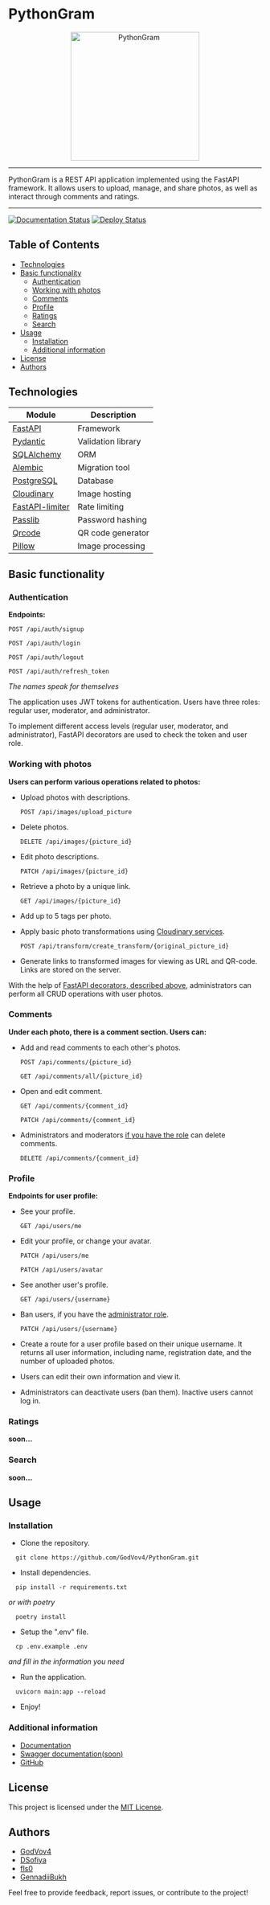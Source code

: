 # PythonGram

<p align="center">
  <img src="https://res.cloudinary.com/plain-team/image/upload/v1705616920/PythonGram/logo/jmzohn7ypdnpgg8der8x.png"
  alt="PythonGram" width="256" height="256">
</p>

---

PythonGram is a REST API application implemented using the FastAPI framework.
It allows users to upload, manage, and share photos, as well as interact through comments and ratings.

---

[![Documentation Status](https://readthedocs.org/projects/pythongram/badge/?version=latest)](
https://pythongram.readthedocs.io/en/latest/?badge=latest
)
[![Deploy Status](https://img.shields.io/badge/deploy-active-green?style=flat&link=https://python-gram-secure-organization.koyeb.app/docs/)](https://python-gram-secure-organization.koyeb.app/docs/)

## Table of Contents

- [Technologies](#technologies)
- [Basic functionality](#basic-functionality)
  - [Authentication](#authentication)
  - [Working with photos](#working-with-photos)
  - [Comments](#comments)
  - [Profile](#profile)
  - [Ratings](#ratings)
  - [Search](#search)
- [Usage](#usage)
  - [Installation](#installation)
  - [Additional information](#additional-information)
- [License](#license)
- [Authors](#authors)

## Technologies

| **Module**                                                     | **Description**    |
|----------------------------------------------------------------|--------------------|
| [FastAPI](https://fastapi.tiangolo.com/)                       | Framework          |
| [Pydantic](https://pydantic-docs.helpmanual.io/)               | Validation library |
| [SQLAlchemy](https://docs.sqlalchemy.org/)                     | ORM                |
| [Alembic](https://alembic.sqlalchemy.org/en/latest/)           | Migration tool     |
| [PostgreSQL](https://www.postgresql.org/)                      | Database           |
| [Cloudinary](https://cloudinary.com/)                          | Image hosting      |
| [FastAPI-limiter](https://github.com/long2ice/fastapi-limiter) | Rate limiting      |
| [Passlib](https://passlib.readthedocs.io/en/stable/)           | Password hashing   |
| [Qrcode](https://pypi.org/project/qrcode/)                     | QR code generator  |
| [Pillow](https://pypi.org/project/Pillow/)                     | Image processing   |

## Basic functionality

### Authentication

**Endpoints:**

```
POST /api/auth/signup
```
```
POST /api/auth/login
```
```
POST /api/auth/logout
```
```
POST /api/auth/refresh_token
```

*The names speak for themselves*

The application uses JWT tokens for authentication. Users have three roles: regular user, moderator, and administrator.

To implement different access levels (regular user, moderator, and administrator),
FastAPI decorators are used to check the token and user role.

### Working with photos

**Users can perform various operations related to photos:**

- Upload photos with descriptions.
    ```
    POST /api/images/upload_picture
    ```
- Delete photos.
    ```
    DELETE /api/images/{picture_id}
    ```
- Edit photo descriptions.
    ```
    PATCH /api/images/{picture_id}
    ```
- Retrieve a photo by a unique link.
    ```
    GET /api/images/{picture_id}
    ```
- Add up to 5 tags per photo.


- Apply basic photo transformations using 
[Cloudinary services](https://cloudinary.com/documentation/image_transformations).
    ```
    POST /api/transform/create_transform/{original_picture_id}
    ```
- Generate links to transformed images for viewing as URL and QR-code. Links are stored on the server.

With the help of [FastAPI decorators, described above](#authentication), 
administrators can perform all CRUD operations with user photos.

### Comments

**Under each photo, there is a comment section. Users can:**

- Add and read comments to each other's photos.
  ```
  POST /api/comments/{picture_id}
  ```
  ```
  GET /api/comments/all/{picture_id}
  ```
- Open and edit comment.
  ```
  GET /api/comments/{comment_id}
  ```
  ```
  PATCH /api/comments/{comment_id}
  ```
- Administrators and moderators [if you have the role](#authentication) can delete comments.
  ```
  DELETE /api/comments/{comment_id}
  ```

### Profile

**Endpoints for user profile:**

- See your profile.
    ```
    GET /api/users/me
    ```
- Edit your profile, or change your avatar.
    ```
    PATCH /api/users/me
    ```
    ```
    PATCH /api/users/avatar
    ```
- See another user's profile.
    ```
    GET /api/users/{username}
    ```
- Ban users, if you have the [administrator role](#authentication).
    ```
    PATCH /api/users/{username}
    ```

- Create a route for a user profile based on their unique username.
It returns all user information, including name, registration date, and the number of uploaded photos.

- Users can edit their own information and view it.

- Administrators can deactivate users (ban them). Inactive users cannot log in.

### Ratings

**soon...**

### Search

**soon...**

## Usage

### Installation

- Clone the repository.
```Shell
  git clone https://github.com/GodVov4/PythonGram.git
```

- Install dependencies.
```Shell
  pip install -r requirements.txt
```
*or with poetry*
```Shell
  poetry install
```

- Setup the ".env" file.
```Shell
  cp .env.example .env
```
*and fill in the information you need*

- Run the application.
```Shell
  uvicorn main:app --reload
```

- Enjoy!

### Additional information

- [Documentation](https://pythongram.readthedocs.io/en/latest/)
- [Swagger documentation(soon)](https://python-gram-secure-organization.koyeb.app/docs)
- [GitHub](https://github.com/GodVov4/PythonGram)

## License

This project is licensed under the [MIT License](https://github.com/GodVov4/PythonGram/blob/main/LICENSE).

## Authors

- [GodVov4](https://github.com/GodVov4)
- [DSofiya](https://github.com/DSofiya)
- [fls0](https://github.com/fls0)
- [GennadiiBukh](https://github.com/GennadiiBukh)

Feel free to provide feedback, report issues, or contribute to the project!
